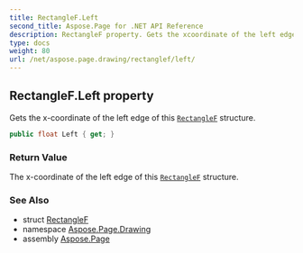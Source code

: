 ```yaml
---
title: RectangleF.Left
second_title: Aspose.Page for .NET API Reference
description: RectangleF property. Gets the xcoordinate of the left edge of this RectangleF structure
type: docs
weight: 80
url: /net/aspose.page.drawing/rectanglef/left/
---
```

## RectangleF.Left property

Gets the x-coordinate of the left edge of this [`RectangleF`](../) structure.

```csharp
public float Left { get; }
```

### Return Value

The x-coordinate of the left edge of this [`RectangleF`](../) structure.

### See Also

* struct [RectangleF](../)
* namespace [Aspose.Page.Drawing](../../rectanglef/)
* assembly [Aspose.Page](../../../)


